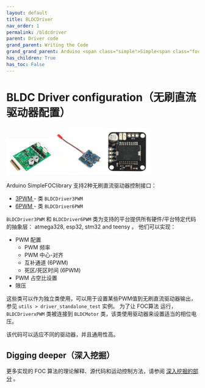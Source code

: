 ```yaml
---
layout: default
title: BLDCDriver
nav_order: 1
permalink: /bldcdriver
parent: Driver code
grand_parent: Writing the Code
grand_grand_parent: Arduino <span class="simple">Simple<span class="foc">FOC</span>library</span>
has_children: True
has_toc: False
---
```


# BLDC Driver configuration（无刷直流驱动器配置）

<div class="width60">
<img src="extras/Images/drv8302.png" style="width:25%;display:inline"><img src="extras/Images/bgc_30.jpg" style="width:25%;display:inline"><img src="extras/Images/l6234.jpg" style="width:25%;display:inline">
</div>

Arduino <span class="simple">Simple<span class="foc">FOC</span>library</span> 支持2种无刷直流驱动器控制接口：<br>
- [3PWM <i class="fa fa-external-link"></i>](bldcdriver3pwm) - 类 `BLDCDriver3PWM`
- [6PWM <i class="fa fa-external-link"></i>](bldcdriver6pwm) - 类 `BLDCDriver6PWM`

 `BLDCDriver3PWM` 和  `BLDCDriver6PWM` 类为支持的平台提供所有硬件/平台特定代码的抽象层： atmega328, esp32, stm32 and teensy 。
他们可以实现：

- PWM 配置
    - PWM 频率
    - PWM 中心-对齐
    - 互补通道  (6PWM)
    - 死区/死区时间  (6PWM)
- PWM 占空比设置 
- 限压

这些类可以作为独立类使用，可以用于设置某些PWM值到无刷直流驱动器输出，参见 `utils > driver_standalone_test` 实例。
为了让 FOC算法 运行， `BLDCDriverxPWM` 类被连接到 `BLDCMotor` 类，该类使用驱动器来设置适当的相位电压。

该代码可以适应不同的驱动器，并且通用性高。

## Digging deeper（深入挖掘）
更多实现的 FOC 算法的理论解释、源代码和运动控制方法，请参阅 [深入挖掘的部分](digging_deeper) 。
